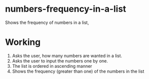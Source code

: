 # numbers-frequency-in-a-list

Shows the frequency of numbers in a list, 

# **Working**

1. Asks the user, how many numbers are wanted in a list.
2. Asks the user to input the numbers one by one.
3. The list is ordered in ascending manner
4. Shows the frequency (greater than one) of the numbers in the list
